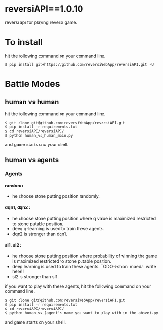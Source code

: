 # reversiAPI==1.0.10

reversi api for playing reversi game.

# To install
hit the following command on your command line.
```
$ pip install git+https://github.com/reversiWebApp/reversiAPI.git -U
```

# Battle Modes
## human vs human
hit the following command on your command line.
```
$ git clone git@github.com:reversiWebApp/reversiAPI.git
$ pip install -r requirements.txt
$ cd reversiAPI/reversiAPI/
$ python human_vs_human_main.py
```
and game starts ono your shell.

## human vs agents
### Agents
#### random :
 - he choose stone putting position randomly.
#### dqn1, dqn2 :
 - he choose stone putting position where q value is maximized restricted to stone putable position. 
 - deeq q-learning is used to train these agents.
 - dqn2 is stronger than dqn1.
#### sl1, sl2 :
 - he choose stone putting position where probability of winning the game is maximized restricted to stone putable position.
 - deep learning is used to train these agents. TODO->shion_maeda: write here!!
 - sl2 is stronger than sl1.

if you want to play with these agents, hit the following command on your command line.
```
$ git clone git@github.com:reversiWebApp/reversiAPI.git
$ pip install -r requirements.txt
$ cd reversiAPI/reversiAPI/
$ python human_vs_(agent's name you want to play with in the above).py
```
and game starts on your shell.
